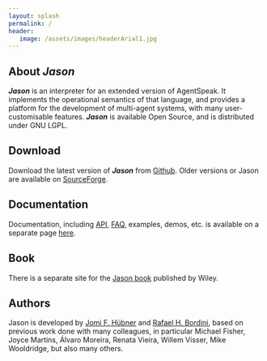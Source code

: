 ```yaml
---
layout: splash
permalink: /
header:
   image: /assets/images/headerArial1.jpg
---
```

## About _**Jason**_

_**Jason**_ is an interpreter for an extended version of AgentSpeak. It implements the operational semantics of that language, and provides a platform for the development of multi-agent systems, with many user-customisable features. _**Jason**_ is available Open Source, and is distributed under GNU LGPL. 


## Download
Download the latest version of _**Jason**_ from [Github](https://github.com/jason-lang/jason/releases). Older versions or Jason are available on [SourceForge](https://sourceforge.net/projects/jason).


## Documentation
Documentation, including [API](https://???), [FAQ](https://???), examples, demos, etc. is available on a separate page [here](https://jason-lang.github.io/jason/).


## Book
There is a separate site for the [Jason book](https://sourceforge.net/jBook) published by Wiley.


## Authors
Jason is developed by [Jomi F. Hübner](https://jomifred.github.io/) and [Rafael H. Bordini](https://www.inf.pucrs.br/r.bordini/), based on previous work done with many colleagues, in particular Michael Fisher, Joyce Martins, Álvaro Moreira, Renata Vieira, Willem Visser, Mike Wooldridge, but also many others.

